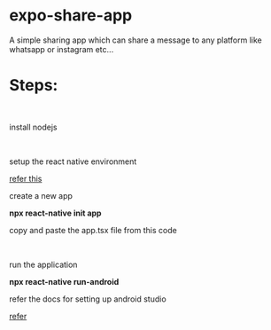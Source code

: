 # expo-share-app
A simple sharing app which can share a message to any platform like whatsapp or instagram etc...<br>
<h1>Steps:</h1><br>
<p>install nodejs</p><br>
<p>setup the react native environment</p><a href="https://reactnative.dev/docs/getting-started">refer this</a><br>
<p>create a new app</p><b>npx react-native init app</b><br>
<p>copy and paste the app.tsx file from this code</p><br>
<p>run the application</p><b>npx react-native run-android</b><br>
<p>refer the docs for setting up android studio</p><a href="https://reactnative.dev/docs/getting-started">refer</a>
